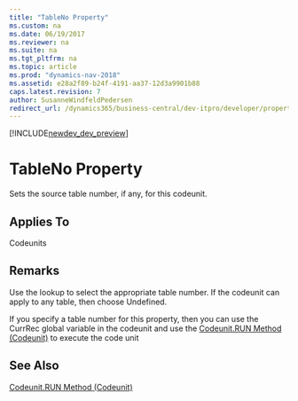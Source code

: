 ```yaml
---
title: "TableNo Property"
ms.custom: na
ms.date: 06/19/2017
ms.reviewer: na
ms.suite: na
ms.tgt_pltfrm: na
ms.topic: article
ms.prod: "dynamics-nav-2018"
ms.assetid: e28a2f89-b24f-4191-aa37-12d3a9901b88
caps.latest.revision: 7
author: SusanneWindfeldPedersen
redirect_url: /dynamics365/business-central/dev-itpro/developer/properties/devenv-properties
---
```


[!INCLUDE[newdev_dev_preview](../includes/newdev_dev_preview.md)]

# TableNo Property
Sets the source table number, if any, for this codeunit.  
  
## Applies To  
 Codeunits  
  
## Remarks  
 Use the lookup to select the appropriate table number. If the codeunit can apply to any table, then choose Undefined.  
  
 If you specify a table number for this property, then you can use the CurrRec global variable in the codeunit and use the [Codeunit.RUN Method \(Codeunit\)](../methods/devenv-codeunit.RUN-method-codeunit.md) to execute the code unit  
  
## See Also  
 [Codeunit.RUN Method \(Codeunit\)](../methods/devenv-codeunit.RUN-method-codeunit.md)